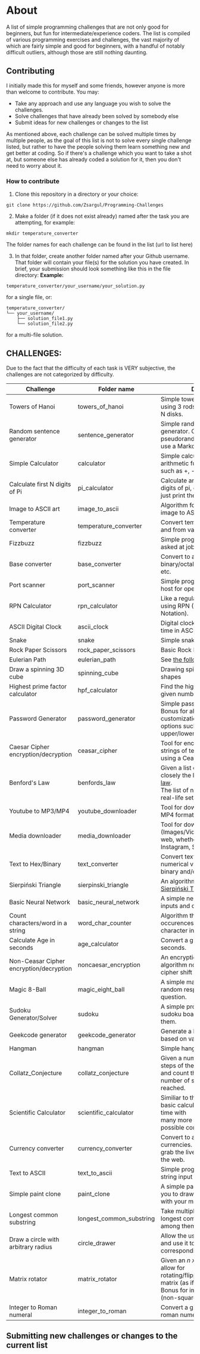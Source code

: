 # About

A list of simple programming challenges that are not only good for beginners, but fun for intermediate/experience coders. The list is compiled of various programming exercises and challenges, the vast majority of which are fairly
simple and good for beginners, with a handful of notably difficult outliers, although those are still nothing daunting. 

## Contributing

I initially made this for myself and some friends, however anyone is more than welcome to contribute. You may:

- Take any approach and use any language you wish to solve the challenges. 
- Solve challenges that have already been solved by somebody else
- Submit ideas for new challenges or changes to the list

As mentioned above, each challenge can be solved multiple times by multiple people, as the goal of this list is not to solve every single challenge listed, but rather to have the people solving them learn something new and get better at coding. So if there's a challenge which you want to take a shot at, but someone else has already coded a solution for it, then you don't need to worry about it.

### How to contribute

1. Clone this repository in a directory or your choice:
```
git clone https://github.com/Zsargul/Programming-Challenges
```

2. Make a folder (if it does not exist already) named after the task you are attempting, for example:
```
mkdir temperature_converter
```

The folder names for each challenge can be found in the list (url to list here)

3. In that folder, create another folder named after your Github username. That folder will contain your file(s) for the solution you have created. In brief, your submission should look something like this in the file directory:
__Example:__
```
temperature_converter/your_username/your_solution.py

```
for a single file, or:
```
temperature_converter/
└── your_username/
    ├── solution_file1.py
    └── solution_file2.py
```
for a multi-file solution.

## CHALLENGES:

Due to the fact that the difficulty of each task is VERY subjective, the challenges are not categorized by difficulty.

| Challenge                           | Folder name              | Description													    	       |
|-------------------------------------|--------------------------|-----------------------------------------------------------------------------------------------------------------------------|
| Towers of Hanoi                     | towers_of_hanoi          | Simple towers of Hanoi puzzle using 3 rods and<br>N disks.							    	       |
| Random sentence generator           | sentence_generator       | Simple random sentence generator. Can be pseudorandom,<br>use a Markov Chain, and so on.			    	       |
| Simple Calculator                   | calculator               | Simple calculator that uses basic arithmetic functions<br>such as +, -, /, etc.					       |
| Calculate first N digits of Pi      | pi_calculator            | Calculate and print the first N digits of pi, or <br>just print the Nth digit.					       |
| Image to ASCII art                  | image_to_ascii           | Algorithm for converting an image to ASCII art.									       |
| Temperature converter               | temperature_converter    | Convert temperature values to and from various units.								       |
| Fizzbuzz                            | fizzbuzz                 | Simple programming task often asked at job interviews.								       |
| Base converter     		      | base_converter           | Convert to and from binary/octal/decimal/hexadecimal etc.								       |
| Port scanner        		      | port_scanner             | Simple program that probes a host for open ports.									       |
| RPN Calculator      		      | rpn_calculator           | Like a regular calculator, but using RPN (Reverse polish Notation).							       |
| ASCII Digital Clock		      | ascii_clock              | Digital clock that displays the time in ASCII.									       |
| Snake              	 	      | snake                    | Simple snake game.													       |
| Rock Paper Scissors		      | rock_paper_scissors      | Basic Rock Paper Scissors game.											       |
| Eulerian Path			      | eulerian_path            | See [the following](https://www.geeksforgeeks.org/eulerian-path-and-circuit/)	  				       |
| Draw a spinning 3D cube             | spinning_cube            | Drawing spinning 3-Dimensional shapes                                                                                       |
| Highest prime factor calculator     | hpf_calculator           | Find the highest prime factor of a given number N                                                                           |
| Password Generator                  | password_generator       | Simple password generator. Bonus for allowing user customization<br>options such as special or upper/lower-case characters. |
| Caesar Cipher encryption/decryption | ceasar_cipher            | Tool for encrypting & decrypting strings of text or other data<br>using a Ceasar cipher.                                    |
| Benford's Law                       | benfords_law             | Given a list of numbers, find how closely the list follows [Benford's law](https://en.wikipedia.org/wiki/Benford%27s_law).<br>The list of numbers can be any real-life set of numerical data.  |
| Youtube to MP3/MP4		      | youtube_downloader       | Tool for downloading MP3 and/or MP4 formats of Youtube videos 							       |
| Media downloader 		      | media_downloader         | Tool for downloading media (Images/Video/Audio) from the<br>web, whether it be from Youtube, Instagram, Soundcloud etc.     |
| Text to Hex/Binary		      | text_converter	         | Convert text strings into numerical values represented in binary and/or hexadecimal.					       |
| Sierpiński Triangle 		      | sierpinski_triangle      | An algorithm which prints a [Sierpiński Triangle](https://en.wikipedia.org/wiki/Sierpi%C5%84ski_triangle)		       |
| Basic Neural Network 		      | basic_neural_network     | A simple neural network with inputs and outputs. 									       |
| Count characters/word in a string   | word_char_counter        | Algorithm that counts the occurences of a word or single character in a given string.			      	       |
| Calculate Age in seconds	      | age_calculator	         | Convert a given age (in years) to seconds.										       |
| Non-Ceasar Cipher encryption/decryption | noncaesar_encryption | An encryption/decryption algorithm not using a caesar cipher shift technique.					       |
| Magic 8-Ball 			      | magic_eight_ball         | A simple magic 8-Ball that gives random responses when asked a question.						       |
| Sudoku Generator/Solver	      | sudoku		         | A simple program for generating sudoku boards and/or solving them.							       |
| Geekcode generator		      | geekcode_generator       | Generate a block of [geekcode](https://en.wikipedia.org/wiki/Geek_Code) based on various parameters.			       |
| Hangman			      | hangman		         | Simple hangman game.													       |
| Collatz_Conjecture		      | collatz_conjecture       | Given a number N, follow the steps of the [Collatz Conjecture](https://en.wikipedia.org/wiki/Collatz_conjecture) and count the<br>number of steps until 1 is reached. |
| Scientific Calculator		      | scientific_calculator    | Similiar to the previous, more basic calculator, although this time with<br>many more functions and possible computations.  |
| Currency converter		      | currency_converter       | Convert to and from various currencies. Ideally you should grab the live exchange rates from the web.		       |
| Text to ASCII			      | text_to_ascii	         | Simple program which converts string input into larger ASCII text							       |
| Simple paint clone		      | paint_clone	         | A simple paint clone that allows you to draw lines on a canvas with your mouse and/or keyboard			       |
| Longest common substring	      | longest_common_substring | Take multiple strings and find the longest common sub-string among them.						       |
| Draw a circle with arbitrary radius | circle_drawer		 | Allow the user to specify a radius and use it to draw a corresponding circle.					       |
| Matrix rotator		      | matrix_rotator           | Given an *n x n* matrix as input, allow for rotating/flipping/reversing the <br>matrix (as if it were an image). Bonus for implementing *m x n* (non-square) rotation! |
| Integer to Roman numeral	      | integer_to_roman	 | Convert a given integer value to roman numerals.									       |

## Submitting new challenges or changes to the current list
